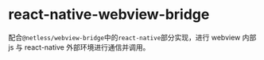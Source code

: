 # react-native-webview-bridge

配合`@netless/webview-bridge`中的`react-native`部分实现，进行 webview 内部 js 与 react-native 外部环境进行通信并调用。